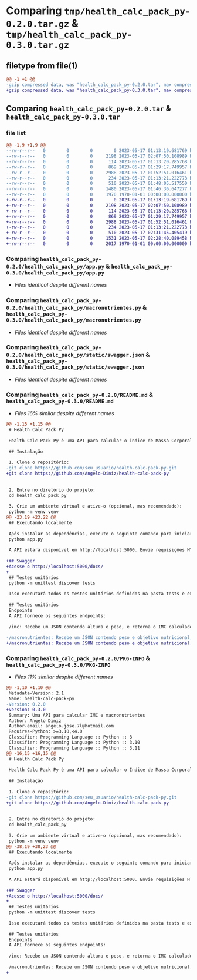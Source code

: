 # Comparing `tmp/health_calc_pack_py-0.2.0.tar.gz` & `tmp/health_calc_pack_py-0.3.0.tar.gz`

## filetype from file(1)

```diff
@@ -1 +1 @@
-gzip compressed data, was "health_calc_pack_py-0.2.0.tar", max compression
+gzip compressed data, was "health_calc_pack_py-0.3.0.tar", max compression
```

## Comparing `health_calc_pack_py-0.2.0.tar` & `health_calc_pack_py-0.3.0.tar`

### file list

```diff
@@ -1,9 +1,9 @@
--rw-r--r--   0        0        0        0 2023-05-17 01:13:19.681769 health_calc_pack_py-0.2.0/health_calc_pack_py/__init__.py
--rw-r--r--   0        0        0     2198 2023-05-17 02:07:50.108989 health_calc_pack_py-0.2.0/health_calc_pack_py/app.py
--rw-r--r--   0        0        0      114 2023-05-17 01:13:20.285768 health_calc_pack_py-0.2.0/health_calc_pack_py/imc.py
--rw-r--r--   0        0        0      869 2023-05-17 01:29:17.749957 health_calc_pack_py-0.2.0/health_calc_pack_py/macronutrientes.py
--rw-r--r--   0        0        0     2988 2023-05-17 01:52:51.016461 health_calc_pack_py-0.2.0/health_calc_pack_py/static/swagger.json
--rw-r--r--   0        0        0      234 2023-05-17 01:13:21.222773 health_calc_pack_py-0.2.0/health_calc_pack_py/test_imc.py
--rw-r--r--   0        0        0      510 2023-05-17 01:48:05.517550 health_calc_pack_py-0.2.0/pyproject.toml
--rw-r--r--   0        0        0     1480 2023-05-17 01:46:36.647277 health_calc_pack_py-0.2.0/README.md
--rw-r--r--   0        0        0     1970 1970-01-01 00:00:00.000000 health_calc_pack_py-0.2.0/PKG-INFO
+-rw-r--r--   0        0        0        0 2023-05-17 01:13:19.681769 health_calc_pack_py-0.3.0/health_calc_pack_py/__init__.py
+-rw-r--r--   0        0        0     2198 2023-05-17 02:07:50.108989 health_calc_pack_py-0.3.0/health_calc_pack_py/app.py
+-rw-r--r--   0        0        0      114 2023-05-17 01:13:20.285768 health_calc_pack_py-0.3.0/health_calc_pack_py/imc.py
+-rw-r--r--   0        0        0      869 2023-05-17 01:29:17.749957 health_calc_pack_py-0.3.0/health_calc_pack_py/macronutrientes.py
+-rw-r--r--   0        0        0     2988 2023-05-17 01:52:51.016461 health_calc_pack_py-0.3.0/health_calc_pack_py/static/swagger.json
+-rw-r--r--   0        0        0      234 2023-05-17 01:13:21.222773 health_calc_pack_py-0.3.0/health_calc_pack_py/test_imc.py
+-rw-r--r--   0        0        0      510 2023-05-17 02:31:45.405419 health_calc_pack_py-0.3.0/pyproject.toml
+-rw-r--r--   0        0        0     1531 2023-05-17 02:28:40.089458 health_calc_pack_py-0.3.0/README.md
+-rw-r--r--   0        0        0     2017 1970-01-01 00:00:00.000000 health_calc_pack_py-0.3.0/PKG-INFO
```

### Comparing `health_calc_pack_py-0.2.0/health_calc_pack_py/app.py` & `health_calc_pack_py-0.3.0/health_calc_pack_py/app.py`

 * *Files identical despite different names*

### Comparing `health_calc_pack_py-0.2.0/health_calc_pack_py/macronutrientes.py` & `health_calc_pack_py-0.3.0/health_calc_pack_py/macronutrientes.py`

 * *Files identical despite different names*

### Comparing `health_calc_pack_py-0.2.0/health_calc_pack_py/static/swagger.json` & `health_calc_pack_py-0.3.0/health_calc_pack_py/static/swagger.json`

 * *Files identical despite different names*

### Comparing `health_calc_pack_py-0.2.0/README.md` & `health_calc_pack_py-0.3.0/README.md`

 * *Files 16% similar despite different names*

```diff
@@ -1,15 +1,15 @@
 # Health Calc Pack Py
 
 Health Calc Pack Py é uma API para calcular o Índice de Massa Corporal (IMC) e os macronutrientes necessários para um indivíduo de acordo com seu objetivo nutricional.
 
 ## Instalação
 
 1. Clone o repositório:
-git clone https://github.com/seu_usuario/health-calc-pack-py.git
+git clone https://github.com/Angelo-Diniz/health-calc-pack-py
 
 
 2. Entre no diretório do projeto:
 cd health_calc_pack_py
 
 3. Crie um ambiente virtual e ative-o (opcional, mas recomendado):
 python -m venv venv
@@ -23,19 +23,22 @@
 ## Executando localmente
 
 Após instalar as dependências, execute o seguinte comando para iniciar o servidor de desenvolvimento:
 python app.py
 
 A API estará disponível em http://localhost:5000. Envie requisições HTTP para os endpoints disponíveis para interagir com a aplicação.
 
+## Swagger
+Acesse o http://localhost:5000/docs/
+
 ## Testes unitários
 python -m unittest discover tests
 
 Isso executará todos os testes unitários definidos na pasta tests e exibirá os resultados.
 
 ## Testes unitários
 Endpoints
 A API fornece os seguintes endpoints:
 
 /imc: Recebe um JSON contendo altura e peso, e retorna o IMC calculado.
 
-/macronutrientes: Recebe um JSON contendo peso e objetivo nutricional, e retorna os macronutrientes calculados.
+/macronutrientes: Recebe um JSON contendo peso e objetivo nutricional, e retorna os macronutrientes calculados.
```

### Comparing `health_calc_pack_py-0.2.0/PKG-INFO` & `health_calc_pack_py-0.3.0/PKG-INFO`

 * *Files 11% similar despite different names*

```diff
@@ -1,10 +1,10 @@
 Metadata-Version: 2.1
 Name: health-calc-pack-py
-Version: 0.2.0
+Version: 0.3.0
 Summary: Uma API para calcular IMC e macronutrientes
 Author: Angelo Diniz
 Author-email: angelo.jose.7l@hotmail.com
 Requires-Python: >=3.10,<4.0
 Classifier: Programming Language :: Python :: 3
 Classifier: Programming Language :: Python :: 3.10
 Classifier: Programming Language :: Python :: 3.11
@@ -16,15 +16,15 @@
 # Health Calc Pack Py
 
 Health Calc Pack Py é uma API para calcular o Índice de Massa Corporal (IMC) e os macronutrientes necessários para um indivíduo de acordo com seu objetivo nutricional.
 
 ## Instalação
 
 1. Clone o repositório:
-git clone https://github.com/seu_usuario/health-calc-pack-py.git
+git clone https://github.com/Angelo-Diniz/health-calc-pack-py
 
 
 2. Entre no diretório do projeto:
 cd health_calc_pack_py
 
 3. Crie um ambiente virtual e ative-o (opcional, mas recomendado):
 python -m venv venv
@@ -38,19 +38,23 @@
 ## Executando localmente
 
 Após instalar as dependências, execute o seguinte comando para iniciar o servidor de desenvolvimento:
 python app.py
 
 A API estará disponível em http://localhost:5000. Envie requisições HTTP para os endpoints disponíveis para interagir com a aplicação.
 
+## Swagger
+Acesse o http://localhost:5000/docs/
+
 ## Testes unitários
 python -m unittest discover tests
 
 Isso executará todos os testes unitários definidos na pasta tests e exibirá os resultados.
 
 ## Testes unitários
 Endpoints
 A API fornece os seguintes endpoints:
 
 /imc: Recebe um JSON contendo altura e peso, e retorna o IMC calculado.
 
 /macronutrientes: Recebe um JSON contendo peso e objetivo nutricional, e retorna os macronutrientes calculados.
+
```

